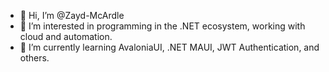 - 👋 Hi, I’m @Zayd-McArdle
- 👀 I’m interested in programming in the .NET ecosystem, working with cloud and automation.
- 🌱 I’m currently learning AvaloniaUI, .NET MAUI, JWT Authentication, and others.

<!---
Zayd-McArdle/Zayd-McArdle is a ✨ special ✨ repository because its `README.md` (this file) appears on your GitHub profile.
You can click the Preview link to take a look at your changes.
--->
